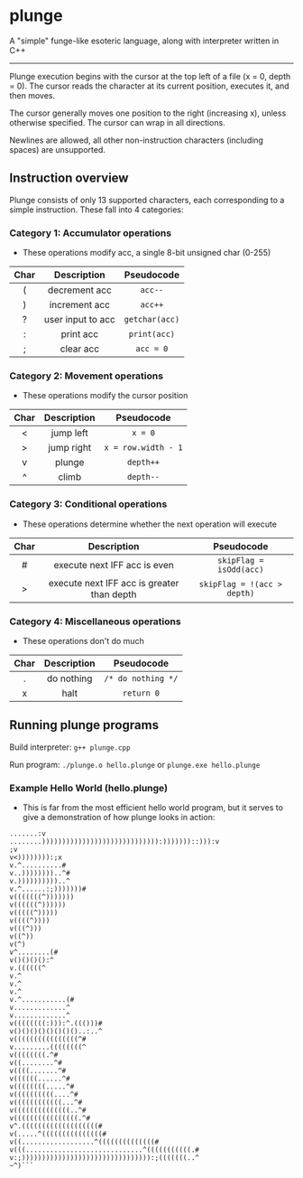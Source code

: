 # plunge
A "simple" funge-like esoteric language, along with interpreter written in C++

---

Plunge execution begins with the cursor at the top left of a file (x = 0, depth = 0). The cursor reads the character at its current position, executes it, and then moves.

The cursor generally moves one position to the right (increasing x), unless otherwise specified. The cursor can wrap in all directions.

Newlines are allowed, all other non-instruction characters (including spaces) are unsupported.

## Instruction overview

Plunge consists of only 13 supported characters, each corresponding to a simple instruction. These fall into 4 categories:

### Category 1: Accumulator operations
* These operations modify acc, a single 8-bit unsigned char (0-255)

| Char | Description | Pseudocode |
|:----:|:-----------:|:----------:|
|   (  |decrement acc|```acc--```|
|   )  |increment acc|```acc++```|
|   ?  |user input to acc|```getchar(acc)```|
|   :  |print acc|```print(acc)```|
|   ;  |clear acc|```acc = 0```|

### Category 2: Movement operations
* These operations modify the cursor position

| Char | Description | Pseudocode |
|:----:|:-----------:|:----------:|
|   <  |jump left|```x = 0```|
|   >  |jump right|```x = row.width - 1```|
|   v  |plunge|```depth++```|
|   ^  |climb|```depth--```|

### Category 3: Conditional operations
* These operations determine whether the next operation will execute

| Char | Description | Pseudocode |
|:----:|:-----------:|:----------:|
|   #  |execute next IFF acc is even|```skipFlag = isOdd(acc)```|
|   >  |execute next IFF acc is greater than depth|```skipFlag = !(acc > depth)```|

### Category 4: Miscellaneous operations
* These operations don't do much

| Char | Description | Pseudocode |
|:----:|:-----------:|:----------:|
|   .  |do nothing|```/* do nothing */```|
|   x  |halt|```return 0```|

## Running plunge programs
Build interpreter: ```g++ plunge.cpp```

Run program: ```./plunge.o hello.plunge``` or ```plunge.exe hello.plunge```

### Example Hello World (hello.plunge)
* This is far from the most efficient hello world program, but it serves to give a demonstration of how plunge looks in action:
```))))))))))))))))))))))))))))))))))))))))))))))))))))))))))))))))))))))))v
.......:v
........))))))))))))))))))))))))))))):)))))))::))):v
;v
v<)))))))):;x
v.^..........#
v..))))))))..^#
v.))))))))))..^
v.^......:;)))))))#
v(((((((^)))))))
v((((((^))))))
v(((((^)))))
v((((^))))
v(((^)))
v((^))
v(^)
v^........(#
v()()()():^
v.((((((^
v.^
v.^
v.^
v.^...........(#
v.............^
v.............^
v((((((((:))):^.((()))#
v()()()()()()()()..:..^
v((((((((((((((((^#
v.........((((((((^
v((((((((.^#
v((........^#
v((((.......^#
v((((((......^#
v((((((((.....^#
v((((((((((....^#
v((((((((((((...^#
v((((((((((((((..^#
v((((((((((((((((.^#
v^.(((((((((((((((((((#
v(.....^(((((((((((((((#
v((..................^((((((((((((((#
v(((.............................^(((((((((((.#
v:;)))))))))))))))))))))))))))))))):;(((((((..^
~^)```
